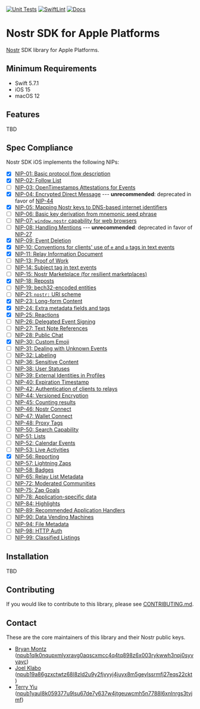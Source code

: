[![Unit Tests](https://github.com/nostr-sdk/nostr-sdk-ios/actions/workflows/unit.yml/badge.svg)](https://github.com/nostr-sdk/nostr-sdk-ios/actions/workflows/unit.yml) [![SwiftLint](https://github.com/nostr-sdk/nostr-sdk-ios/actions/workflows/swiftlint.yml/badge.svg)](https://github.com/nostr-sdk/nostr-sdk-ios/actions/workflows/swiftlint.yml) [![Docs](https://github.com/nostr-sdk/nostr-sdk-ios/actions/workflows/docs.yml/badge.svg)](https://github.com/nostr-sdk/nostr-sdk-ios/actions/workflows/docs.yml)

# Nostr SDK for Apple Platforms

[Nostr](https://github.com/nostr-protocol/nostr) SDK library for Apple Platforms.

## Minimum Requirements

- Swift 5.7.1
- iOS 15
- macOS 12

## Features

TBD

## Spec Compliance

Nostr SDK iOS implements the following NIPs:

- [x] [NIP-01: Basic protocol flow description](https://github.com/nostr-protocol/nips/blob/master/01.md)
- [x] [NIP-02: Follow List](https://github.com/nostr-protocol/nips/blob/master/02.md)
- [ ] [NIP-03: OpenTimestamps Attestations for Events](https://github.com/nostr-protocol/nips/blob/master/03.md)
- [x] [NIP-04: Encrypted Direct Message](https://github.com/nostr-protocol/nips/blob/master/04.md) --- **unrecommended**: deprecated in favor of [NIP-44](https://github.com/nostr-protocol/nips/blob/master/44.md)
- [x] [NIP-05: Mapping Nostr keys to DNS-based internet identifiers](https://github.com/nostr-protocol/nips/blob/master/05.md)
- [ ] [NIP-06: Basic key derivation from mnemonic seed phrase](https://github.com/nostr-protocol/nips/blob/master/06.md)
- [ ] [NIP-07: `window.nostr` capability for web browsers](https://github.com/nostr-protocol/nips/blob/master/07.md)
- [ ] [NIP-08: Handling Mentions](https://github.com/nostr-protocol/nips/blob/master/08.md) --- **unrecommended**: deprecated in favor of [NIP-27](https://github.com/nostr-protocol/nips/blob/master/27.md)
- [x] [NIP-09: Event Deletion](https://github.com/nostr-protocol/nips/blob/master/09.md)
- [x] [NIP-10: Conventions for clients' use of `e` and `p` tags in text events](https://github.com/nostr-protocol/nips/blob/master/10.md)
- [x] [NIP-11: Relay Information Document](https://github.com/nostr-protocol/nips/blob/master/11.md)
- [ ] [NIP-13: Proof of Work](https://github.com/nostr-protocol/nips/blob/master/13.md)
- [ ] [NIP-14: Subject tag in text events](https://github.com/nostr-protocol/nips/blob/master/14.md)
- [ ] [NIP-15: Nostr Marketplace (for resilient marketplaces)](https://github.com/nostr-protocol/nips/blob/master/15.md)
- [x] [NIP-18: Reposts](https://github.com/nostr-protocol/nips/blob/master/18.md)
- [ ] [NIP-19: bech32-encoded entities](https://github.com/nostr-protocol/nips/blob/master/19.md)
- [ ] [NIP-21: `nostr:` URI scheme](https://github.com/nostr-protocol/nips/blob/master/21.md)
- [x] [NIP-23: Long-form Content](https://github.com/nostr-protocol/nips/blob/master/23.md)
- [x] [NIP-24: Extra metadata fields and tags](https://github.com/nostr-protocol/nips/blob/master/24.md)
- [x] [NIP-25: Reactions](https://github.com/nostr-protocol/nips/blob/master/25.md)
- [ ] [NIP-26: Delegated Event Signing](https://github.com/nostr-protocol/nips/blob/master/26.md)
- [ ] [NIP-27: Text Note References](https://github.com/nostr-protocol/nips/blob/master/27.md)
- [ ] [NIP-28: Public Chat](https://github.com/nostr-protocol/nips/blob/master/28.md)
- [x] [NIP-30: Custom Emoji](https://github.com/nostr-protocol/nips/blob/master/30.md)
- [ ] [NIP-31: Dealing with Unknown Events](https://github.com/nostr-protocol/nips/blob/master/31.md)
- [ ] [NIP-32: Labeling](https://github.com/nostr-protocol/nips/blob/master/32.md)
- [ ] [NIP-36: Sensitive Content](https://github.com/nostr-protocol/nips/blob/master/36.md)
- [ ] [NIP-38: User Statuses](https://github.com/nostr-protocol/nips/blob/master/38.md)
- [ ] [NIP-39: External Identities in Profiles](https://github.com/nostr-protocol/nips/blob/master/39.md)
- [ ] [NIP-40: Expiration Timestamp](https://github.com/nostr-protocol/nips/blob/master/40.md)
- [ ] [NIP-42: Authentication of clients to relays](https://github.com/nostr-protocol/nips/blob/master/42.md)
- [ ] [NIP-44: Versioned Encryption](https://github.com/nostr-protocol/nips/blob/master/44.md)
- [ ] [NIP-45: Counting results](https://github.com/nostr-protocol/nips/blob/master/45.md)
- [ ] [NIP-46: Nostr Connect](https://github.com/nostr-protocol/nips/blob/master/46.md)
- [ ] [NIP-47: Wallet Connect](https://github.com/nostr-protocol/nips/blob/master/47.md)
- [ ] [NIP-48: Proxy Tags](https://github.com/nostr-protocol/nips/blob/master/48.md)
- [ ] [NIP-50: Search Capability](https://github.com/nostr-protocol/nips/blob/master/50.md)
- [ ] [NIP-51: Lists](https://github.com/nostr-protocol/nips/blob/master/51.md)
- [ ] [NIP-52: Calendar Events](https://github.com/nostr-protocol/nips/blob/master/52.md)
- [ ] [NIP-53: Live Activities](https://github.com/nostr-protocol/nips/blob/master/53.md)
- [x] [NIP-56: Reporting](https://github.com/nostr-protocol/nips/blob/master/56.md)
- [ ] [NIP-57: Lightning Zaps](https://github.com/nostr-protocol/nips/blob/master/57.md)
- [ ] [NIP-58: Badges](https://github.com/nostr-protocol/nips/blob/master/58.md)
- [ ] [NIP-65: Relay List Metadata](https://github.com/nostr-protocol/nips/blob/master/65.md)
- [ ] [NIP-72: Moderated Communities](https://github.com/nostr-protocol/nips/blob/master/72.md)
- [ ] [NIP-75: Zap Goals](https://github.com/nostr-protocol/nips/blob/master/75.md)
- [ ] [NIP-78: Application-specific data](https://github.com/nostr-protocol/nips/blob/master/78.md)
- [ ] [NIP-84: Highlights](https://github.com/nostr-protocol/nips/blob/master/84.md)
- [ ] [NIP-89: Recommended Application Handlers](https://github.com/nostr-protocol/nips/blob/master/89.md)
- [ ] [NIP-90: Data Vending Machines](https://github.com/nostr-protocol/nips/blob/master/90.md)
- [ ] [NIP-94: File Metadata](https://github.com/nostr-protocol/nips/blob/master/94.md)
- [ ] [NIP-98: HTTP Auth](https://github.com/nostr-protocol/nips/blob/master/98.md)
- [ ] [NIP-99: Classified Listings](https://github.com/nostr-protocol/nips/blob/master/99.md)

## Installation

TBD

## Contributing

If you would like to contribute to this library, please see [CONTRIBUTING.md](CONTRIBUTING.md).

## Contact

These are the core maintainers of this library and their Nostr public keys.

- [Bryan Montz](https://github.com/bryanmontz) ([npub1qlk0nqupxmlyxravg0aqscxmcc4q4tq898z6x003rykwwh3npj0syvyayc](https://njump.me/npub1qlk0nqupxmlyxravg0aqscxmcc4q4tq898z6x003rykwwh3npj0syvyayc))
- [Joel Klabo](https://github.com/joelklabo) ([npub19a86gzxctwtz68l8zld2u9y2fjvyyj4juyx8m5geylssrmfj27eqs22ckt](https://njump.me/npub19a86gzxctwtz68l8zld2u9y2fjvyyj4juyx8m5geylssrmfj27eqs22ckt))
- [Terry Yiu](https://github.com/tyiu) ([npub1yaul8k059377u9lsu67de7y637w4jtgeuwcmh5n7788l6xnlnrgs3tvjmf](https://njump.me/npub1yaul8k059377u9lsu67de7y637w4jtgeuwcmh5n7788l6xnlnrgs3tvjmf))
